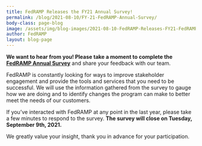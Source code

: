 ```yaml
---
title: FedRAMP Releases the FY21 Annual Survey!
permalink: /blog/2021-08-10/FY-21-FedRAMP-Annual-Survey/
body-class: page-blog
image: /assets/img/blog-images/2021-08-10-FedRAMP-Releases-FY21-FedRAMP-Annual-Survey.png
author: FedRAMP
layout: blog-page
---
```


**We want to hear from you! Please take a moment to complete the <a href="https://feedback.gsa.gov/jfe/form/SV_e9TbsSnSIqiRluS">FedRAMP Annual Survey</a>** and share your feedback with our team.

FedRAMP is constantly looking for ways to improve stakeholder engagement and provide the tools and services that you need to be successful. We will use the information gathered from the survey to gauge how we are doing and to identify changes the program can make to better meet the needs of our customers.

If you’ve interacted with FedRAMP at any point in the last year, please take a few minutes to respond to the survey. **The survey will close on Tuesday, September 9th, 2021.**

We greatly value your insight, thank you in advance for your participation.


